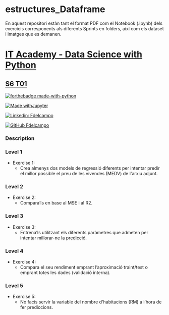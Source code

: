 # estructures_Dataframe
En aquest repositori estàn tant el format PDF com el Notebook (.ipynb) dels exercicis corresponents als diferents Sprints en folders, així com els dataset i imatges que es demanen.

# [IT Academy - Data Science with Python](https://www.barcelonactiva.cat/es/itacademy)
## [S6 T01](https://github.com/Pacs7/estructures_Dataframe/)

[![forthebadge made-with-python](http://ForTheBadge.com/images/badges/made-with-python.svg)](https://www.python.org/)  
 
[![Made withJupyter](https://img.shields.io/badge/Made%20with-Jupyter-orange?style=for-the-badge&logo=Jupyter)](https://jupyter.org/try)   

[![Linkedin: Fdelcampo](https://img.shields.io/badge/-FranciscodelCampo-blue?style=flat-square&logo=Linkedin&logoColor=white&link=https://www.linkedin.com/in/franciscodelcampo7/)](https://www.linkedin.com/in/franciscodelcampo7/)  

[![GitHub Fdelcampo](https://img.shields.io/github/followers/Pacs7?label=follow&style=social)](https://github.com/Pacs7)

### Description



### Level 1

- Exercise 1: 
  - Crea almenys dos models de regressió diferents per intentar predir el millor possible el preu de les vivendes (MEDV) de l'arxiu adjunt.
  
### Level 2

- Exercise 2: 
  - Compara’ls en base al MSE i al R2.

### Level 3

- Exercise 3: 
  - Entrena’ls utilitzant els diferents paràmetres que admeten per intentar millorar-ne la predicció.
  
### Level 4

- Exercise 4: 
  - Compara el seu rendiment emprant l’aproximació traint/test o emprant totes les dades (validació interna).

### Level 5

- Exercise 5: 
  - No facis servir la variable del nombre d'habitacions (RM) a l’hora de fer prediccions.
